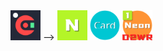 <img src="https://github.com/frigate-apps/.github/raw/main/profile/Frigate2-logo.svg" alt="Frigate" height="48" />
<!–
<img src="https://github.com/frigate-apps/.github/raw/main/profile/Pitaya-logo.svg" alt="Frigate" height="48" />
–> 
<img src="https://github.com/frigate-apps/.github/raw/main/profile/NeonLang-logo.svg" alt="Frigate" height="48" />
<img src="https://github.com/frigate-apps/.github/raw/main/profile/Card-logo.svg" alt="Frigate" height="48" />
<img src="https://github.com/frigate-apps/.github/raw/main/profile/Neon-logo.png" alt="Frigate" height="48" />


